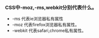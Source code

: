 
### CSS中-moz,-ms,webkit分别代表什么。
+ -ms     代表ie浏览器私有属性
+ -moz    代表firefox浏览器私有属性。
+ -webkit 代表safari,chrome私有属性。